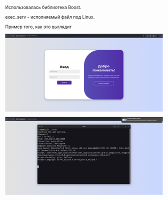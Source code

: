 Использовалась библиотека Boost.

exec_serv - исполняемый файл под Linux.

Пример того, как это выглядит

![1](https://github.com/Grokir/cpp_web_server/blob/main/test/screenshots/1.png)

![2](https://github.com/Grokir/cpp_web_server/blob/main/test/screenshots/2.png)

